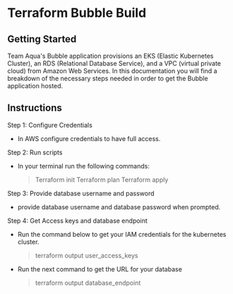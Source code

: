 # Terraform Bubble Build

## Getting Started

Team Aqua's Bubble application provisions an EKS (Elastic Kubernetes Cluster), an RDS (Relational Database Service), and a VPC (virtual private cloud) from Amazon Web Services. In this documentation you will find a breakdown of the necessary steps needed in order to get the Bubble application hosted.

## Instructions

Step 1: Configure Credentials
  * In AWS configure credentials to have full access. 
  
  
Step 2: Run scripts
  * In your terminal run the following commands:
    > Terraform init
    > Terraform plan
    > Terraform apply
    
    
Step 3: Provide database username and password
  * provide database username and database password when prompted.
  
  
Step 4: Get Access keys and database endpoint
  * Run the command below to get your IAM credentials for the kubernetes cluster.
    > terraform output user_access_keys
   
  * Run the next command to get the URL for your database
    > terraform output database_endpoint
  




